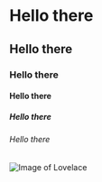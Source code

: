 # Hello there
## Hello there
### Hello there
#### Hello there
##### Hello there
###### Hello there

![Image of Lovelace](https://octodex.github.com/images/mona-lovelace.jpg)
